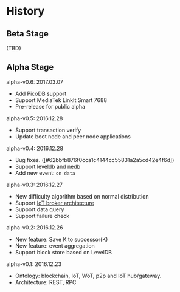 # History

## Beta Stage

(TBD)

## Alpha Stage

alpha-v0.6: 2017.03.07
 * Add PicoDB support
 * Support MediaTek LinkIt Smart 7688
 * Pre-release for public alpha

alpha-v0.5: 2016.12.28
 * Support transaction verify
 * Update boot node and peer node applications

alpha-v0.4: 2016.12.28
 * Bug fixes. ([#62bbfb876f0cca1c4144cc55831a2a5cd42e4f6d])
 * Support leveldb and nedb
 * Add new event: ```on data```

alpha-v0.3: 2016.12.27
 * New difficulty algorithm based on normal distribution
 * Support [IoT broker architecture](https://wotcity.com)
 * Support data query
 * Support failure check

alpha-v0.2: 2016.12.26
 * New feature: Save K to successor(K)
 * New feature: event aggregation
 * Support block store based on LevelDB

alpha-v0.1: 2016.12.23
 * Ontology: blockchain, IoT, WoT, p2p and IoT hub/gateway.
 * Architecture: REST, RPC
